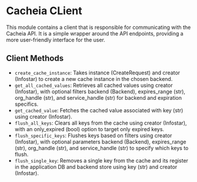 # Cacheia CLient

This module contains a client that is responsible for communicating with the Cacheia API. It is a simple wrapper around the API endpoints, providing a more user-friendly interface for the user.

## Client Methods

-   `create_cache_instance`: Takes instance (CreateRequest) and creator (Infostar) to create a new cache instance in the chosen backend.
-   `get_all_cached_values`: Retrieves all cached values using creator (Infostar), with optional filters backend (Backend), expires_range (str), org_handle (str), and service_handle (str) for backend and expiration specifics.
-   `get_cached_value`: Fetches the cached value associated with key (str) using creator (Infostar).
-   `flush_all_keys`: Clears all keys from the cache using creator (Infostar), with an only_expired (bool) option to target only expired keys.
-   `flush_specific_keys`: Flushes keys based on filters using creator (Infostar), with optional parameters backend (Backend), expires_range (str), org_handle (str), and service_handle (str) to specify which keys to flush.
-   `flush_single_key`: Removes a single key from the cache and its register in the application DB and backend store using key (str) and creator (Infostar).
